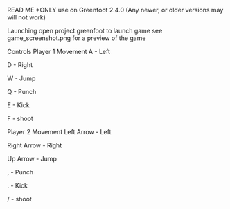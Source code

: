 READ ME 
*ONLY use on Greenfoot 2.4.0 (Any newer, or older versions may will not work)

Launching
open project.greenfoot to launch game
see game_screenshot.png for a preview of the game

Controls
Player 1 Movement
A - Left

D - Right

W - Jump

Q - Punch

E - Kick

F - shoot

Player 2 Movement 
Left Arrow - Left

Right Arrow - Right

Up Arrow - Jump

, - Punch

. - Kick

/ - shoot
